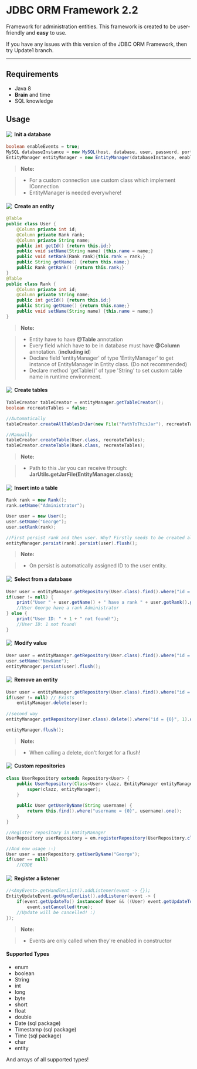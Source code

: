 JDBC ORM Framework 2.2
======================
Framework for administration entities.
This framework is created to be user-friendly and **easy** to use.

If you have any issues with this version of the JDBC ORM Framework, then try Update1 branch.

----------
Requirements
-------------
* Java 8
* **Brain** and time
* SQL knowledge

Usage
-------------
#### <img align="left" src="https://cdn4.iconfinder.com/data/icons/6x16-free-application-icons/16/Refresh.png" />&nbsp;Init a database
```java
boolean enableEvents = true;
MySQL databaseInstance = new MySQL(host, database, user, password, port);
EntityManager entityManager = new EntityManager(databaseInstance, enableEvents);
```

> **Note:**

> - For a custom connection use custom class which implement IConnection
> - EntityManager is needed everywhere!


#### <img align="left" src="https://netbeans.org/projects/platform/sources/platform-content/content/trunk/images/tutorials/paintapp/70/new_icon.png" />&nbsp;Create an entity

```java
@Table
public class User {
	@Column private int id;
	@Column private Rank rank;
	@Column private String name;
	public int getId() {return this.id;}
	public void setName(String name) {this.name = name;}
	public void setRank(Rank rank){this.rank = rank;}
	public String getName() {return this.name;}
	public Rank getRank() {return this.rank;}
}
@Table
public class Rank {
	@Column private int id;
	@Column private String name;
	public int getId() {return this.id;}
	public String getName() {return this.name;}
	public void setName(String name) {this.name = name;}
}
```

> **Note:**

> - Entity have to have **@Table** annotation 
> - Every field which have to be in database must have **@Column** annotation. (**including id**)
> - Declare field 'entityManager' of type 'EntityManager' to get instance of EntityManager in Entity class. (Do not recommended)
> - Declare method 'getTable()' of type 'String' to set custom table name in runtime environment.

#### <img align="left" src="https://cdn0.iconfinder.com/data/icons/16x16-free-toolbar-icons/16/13.png" />&nbsp;Create tables

```java
TableCreator tableCreator = entityManager.getTableCreator();
boolean recreateTables = false;

//Automatically
tableCreator.createAllTablesInJar(new File("PathToThisJar"), recreateTables);

//Manually
tableCreator.createTable(User.class, recreateTables);
tableCreator.createTable(Rank.class, recreateTables);
```
> **Note:**

> - Path to this Jar you can receive through: **JarUtils.getJarFile(EntityManager.class);**

#### <img align="left" src="http://help.autodesk.com/cloudhelp/ENU/Fusion-Model/images/GUID-A508A0DC-E730-4A9C-AB80-AC948FFADC50.png" />&nbsp;Insert into a table

```java
Rank rank = new Rank();
rank.setName("Administrator");

User user = new User();
user.setName("George");
user.setRank(rank);

//First persist rank and then user. Why? Firstly needs to be created all inner entities. Then theirs parents.
entityManager.persist(rank).persist(user).flush();
```

> **Note:**

> - On persist is automatically assigned ID to the user entity.

#### <img align="left" src="http://findicons.com/files/icons/949/token/16/search.png" />&nbsp;Select from a database
```java
User user = entityManager.getRepository(User.class).find().where("id = {0}", 1).one();
if(user != null) {
    print("User " + user.getName() + " have a rank " + user.getRank().getName());
    //User George have a rank Administrator
} else {
    print("User ID: " + 1 + " not found!"); 
    //User ID: 1 not found!
}
```


#### <img align="left" src="https://cdn2.iconfinder.com/data/icons/aspneticons_v1.0_Nov2006/edit_16x16.gif" />&nbsp;Modify value
```java
User user = entityManager.getRepository(User.class).find().where("id = {0}", 1).one();
user.setName("NewName");
entityManager.persist(user).flush();
```


#### <img align="left" src="https://cdn2.iconfinder.com/data/icons/aspneticons_v1.0_Nov2006/delete_16x16.gif" />&nbsp;Remove an entity
```java
User user = entityManager.getRepository(User.class).find().where("id = {0}", 1).one();
if(user != null) // Exists
	entityManager.delete(user);
	
//second way
entityManager.getRepository(User.class).delete().where("id = {0}", 1).one();

entityManager.flush();
```
> **Note:**

> - When calling a delete, don't forget for a flush!

#### <img align="left" src="http://findicons.com/files/icons/2705/clean_anti_malware/16/6_custom_icons_10.png" />&nbsp;Custom repositories
```java
class UserRepository extends Repository<User> {
    public UserRepository(Class<User> clazz, EntityManager entityManager) {
        super(clazz, entityManager);
    }
    
    public User getUserByName(String username) {
        return this.find().where("username = {0}", username).one();
    }
}

//Register repository in EntityManager
UserRepository userRepository = em.registerRepository(UserRepository.class, User.class);

//And now usage :-)
User user = userRepository.getUserByName("George");
if(user == null)
    //CODE  
```

#### <img align="left" src="https://cdn0.iconfinder.com/data/icons/16x16-free-toolbar-icons/16/13.png" />&nbsp;Register a listener
```java
//<AnyEvent>.getHandlerList().addListener(event -> {});
EntityUpdateEvent.getHandlerList().addListener(event -> {
    if(event.getUpdateTo() instanceof User && ((User) event.getUpdateTo()).getAge() == 22)
        event.setCancelled(true);
    //Update will be cancelled! :)
});
```
> **Note:**

> - Events are only called when they're enabled in constructor

#### Supported Types
* enum
* boolean
* String
* int
* long
* byte
* short
* float
* double
* Date (sql package)
* Timestamp (sql package)
* Time (sql package)
* char
* entity

And arrays of all supported types!
